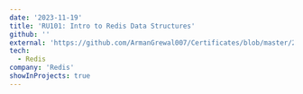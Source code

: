```yaml
---
date: '2023-11-19'
title: 'RU101: Intro to Redis Data Structures'
github: ''
external: 'https://github.com/ArmanGrewal007/Certificates/blob/master/2023_11_19_Redis_RU101_Intro_to_Redis_Data_Structures.pdf'
tech:
  - Redis
company: 'Redis'
showInProjects: true
---
```



